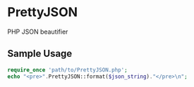 # PrettyJSON
PHP JSON beautifier

## Sample Usage

```php
require_once 'path/to/PrettyJSON.php';
echo "<pre>".PrettyJSON::format($json_string)."</pre>\n";
```
